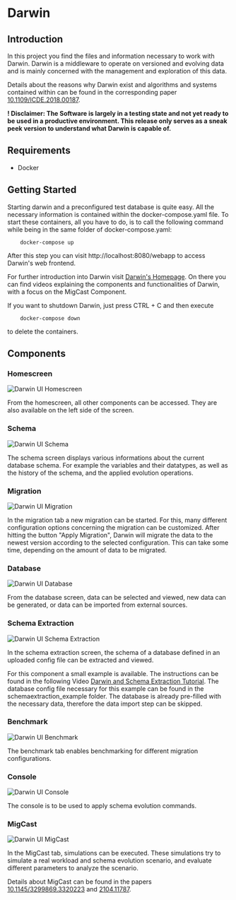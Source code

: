 # Darwin

## Introduction

In this project you find the files and information necessary to work with Darwin.
Darwin is a middleware to operate on versioned and evolving data and is mainly concerned with the management and exploration of this data.

Details about the reasons why Darwin exist and algorithms and systems contained within can be found in the corresponding paper [10.1109/ICDE.2018.00187](https://doi.org/10.1109/ICDE.2018.00187).

**! Disclaimer: The Software is largely in a testing state and not yet ready to be used in a productive environment.
This release only serves as a sneak peek version to understand what Darwin is capable of.**


## Requirements
- Docker

## Getting Started

Starting darwin and a preconfigured test database is quite easy. All the necessary information is contained within the docker-compose.yaml file.
To start these containers, all you have to do, is to call the following command while being in the same folder of docker-compose.yaml:

        docker-compose up

After this step you can visit http://localhost:8080/webapp to access Darwin's web frontend.

For further introduction into Darwin visit [Darwin's Homepage](https://sites.google.com/view/evolving-nosql/tools/darwin).
On there you can find videos explaining the components and functionalities of Darwin, with a focus on the MigCast Component.

If you want to shutdown Darwin, just press CTRL + C and then execute

        docker-compose down

to delete the containers.


## Components

### Homescreen
![Darwin UI Homescreen](media/darwin_ui_home.PNG "Darwin UI Homescreen")

From the homescreen, all other components can be accessed. They are also available on the left side of the screen.

### Schema
![Darwin UI Schema](media/darwin_ui_schema.PNG "Darwin UI Schema")

The schema screen displays various informations about the current database schema. For example the variables and their datatypes, as well as the history of the schema, and the applied evolution operations.

### Migration
![Darwin UI Migration](media/darwin_ui_migration.PNG "Darwin UI Migration")

In the migration tab a new migration can be started. For this, many different configuration options concerning the migration can be customized.
After hitting the button "Apply Migration", Darwin will migrate the data to the newest version according to the selected configuration. This can take some time, depending on the amount of data to be migrated.
### Database
![Darwin UI Database](media/darwin_ui_database.PNG "Darwin UI Database")

From the database screen, data can be selected and viewed, new data can be generated, or data can be imported from external sources.

### Schema Extraction
![Darwin UI Schema Extraction](media/darwin_ui_schemaextraction.PNG "Darwin UI Schema Extraction")

In the schema extraction screen, the schema of a database defined in an uploaded config file can be extracted and viewed.

For this component a small example is available.
The instructions can be found in the following Video [Darwin and Schema Extraction Tutorial](https://www.youtube.com/watch?v=uhbMVp4nd-w).
The database config file necessary for this example can be found in the schemaextraction_example folder.
The database is already pre-filled with the necessary data, therefore the data import step can be skipped.

### Benchmark
![Darwin UI Benchmark](media/darwin_ui_benchmark.PNG "Darwin UI Benchmark")

The benchmark tab enables benchmarking for different migration configurations.

### Console
![Darwin UI Console](media/darwin_ui_console.PNG "Darwin UI Console")

The console is to be used to apply schema evolution commands.

### MigCast
![Darwin UI MigCast](media/darwin_ui_migcast.PNG "Darwin UI MigCast")

In the MigCast tab, simulations can be executed.
These simulations try to simulate a real workload and schema evolution scenario, and evaluate different parameters to analyze the scenario.

Details about MigCast can be found in the papers [10.1145/3299869.3320223](https://doi.org/10.1145/3299869.3320223) and [2104.11787](https://arxiv.org/abs/2104.11787).


